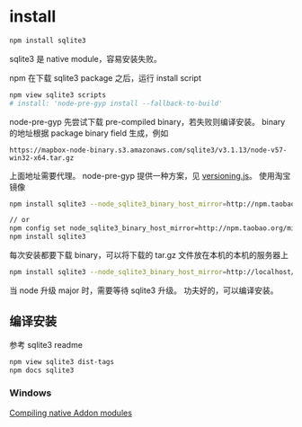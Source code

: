 # install

```sh
npm install sqlite3
```

sqlite3 是 native module，容易安装失败。

npm 在下载 sqlite3 package 之后，运行 install script

```sh
npm view sqlite3 scripts
# install: 'node-pre-gyp install --fallback-to-build'
```

node-pre-gyp 先尝试下载 pre-compiled binary，若失败则编译安装。
binary 的地址根据 package binary field 生成，例如

```
https://mapbox-node-binary.s3.amazonaws.com/sqlite3/v3.1.13/node-v57-win32-x64.tar.gz
```

上面地址需要代理。
node-pre-gyp 提供一种方案，见 [versioning.js](https://github.com/mapbox/node-pre-gyp/blob/master/lib/util/versioning.js#L303)。
使用淘宝镜像

```sh
npm install sqlite3 --node_sqlite3_binary_host_mirror=http://npm.taobao.org/mirrors

// or
npm config set node_sqlite3_binary_host_mirror=http://npm.taobao.org/mirrors/
npm install sqlite3
```

每次安装都要下载 binary，可以将下载的 tar.gz 文件放在本机的本机的服务器上

```sh
npm install sqlite3 --node_sqlite3_binary_host_mirror=http://localhost/mirrors
```

当 node 升级 major 时，需要等待 sqlite3 升级。 功夫好的，可以编译安装。

## 编译安装

参考 sqlite3 readme

```sh
npm view sqlite3 dist-tags
npm docs sqlite3
```

### Windows

[Compiling native Addon modules](https://github.com/Microsoft/nodejs-guidelines/blob/master/windows-environment.md#compiling-native-addon-modules)
